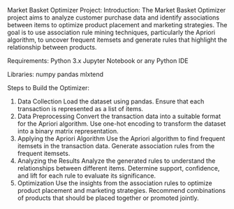 Market Basket Optimizer Project:
Introduction:
The Market Basket Optimizer project aims to analyze customer purchase data and identify associations between items to optimize product placement and marketing strategies. The goal is to use association rule mining techniques, particularly the Apriori algorithm, to uncover frequent itemsets and generate rules that highlight the relationship between products.

Requirements:
Python 3.x
Jupyter Notebook or any Python IDE

Libraries:
numpy
pandas
mlxtend

Steps to Build the Optimizer:
1. Data Collection
Load the dataset using pandas. Ensure that each transaction is represented as a list of items.
2. Data Preprocessing
Convert the transaction data into a suitable format for the Apriori algorithm.
Use one-hot encoding to transform the dataset into a binary matrix representation.
3. Applying the Apriori Algorithm
Use the Apriori algorithm to find frequent itemsets in the transaction data.
Generate association rules from the frequent itemsets.
4. Analyzing the Results
Analyze the generated rules to understand the relationships between different items.
Determine support, confidence, and lift for each rule to evaluate its significance.
5. Optimization
Use the insights from the association rules to optimize product placement and marketing strategies.
Recommend combinations of products that should be placed together or promoted jointly.
